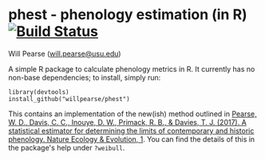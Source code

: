 phest - phenology estimation (in R) [![Build Status](https://travis-ci.org/willpearse/phest.svg?branch=master)](https://travis-ci.org/willpearse/phest)
===============================================================
Will Pearse (will.pearse@usu.edu)

A simple R package to calculate phenology metrics in R. It currently
has no non-base dependencies; to install, simply run:

```{r}
library(devtools)
install_github("willpearse/phest")
```

This contains an implementation of the new(ish) method outlined in
[Pearse, W. D., Davis, C. C., Inouye, D. W., Primack, R. B., & Davies,
T. J. (2017). A statistical estimator for determining the limits of
contemporary and historic phenology. Nature Ecology & Evolution,
1](https://www.nature.com/articles/s41559-017-0350-0). You can find
the details of this in the package's help under `?weibull`.
